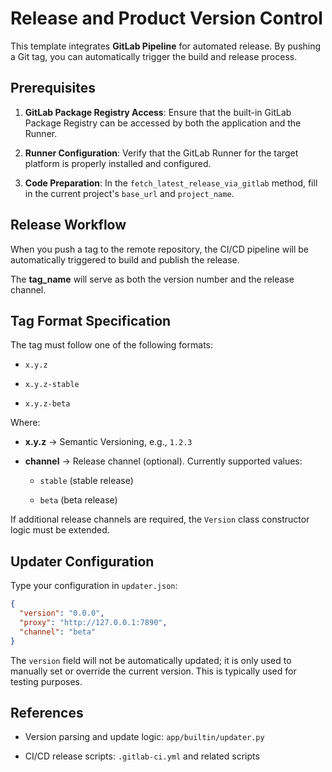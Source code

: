 # Release and Product Version Control

This template integrates **GitLab Pipeline** for automated release. By pushing a Git tag, you can automatically trigger
the build and release process.

## Prerequisites

1. **GitLab Package Registry Access**: Ensure that the built-in GitLab Package Registry can be accessed by both the
   application and the Runner.

2. **Runner Configuration**: Verify that the GitLab Runner for the target platform is properly installed and configured.

3. **Code Preparation**: In the `fetch_latest_release_via_gitlab` method, fill in the current project's `base_url` and
   `project_name`.

## Release Workflow

When you push a tag to the remote repository, the CI/CD pipeline will be automatically triggered to build and publish
the release.

The **tag\_name** will serve as both the version number and the release channel.

## Tag Format Specification

The tag must follow one of the following formats:

- `x.y.z`

- `x.y.z-stable`

- `x.y.z-beta`

Where:

- **x.y.z** → Semantic Versioning, e.g., `1.2.3`

- **channel** → Release channel (optional). Currently supported values:

    - `stable` (stable release)

    - `beta` (beta release)

If additional release channels are required, the `Version` class constructor logic must be extended.

## Updater Configuration

Type your configuration in `updater.json`:

```json
{
  "version": "0.0.0",
  "proxy": "http://127.0.0.1:7890",
  "channel": "beta"
}
```

The `version` field will not be automatically updated; it is only used to manually set or override the current version.
This is typically used for testing purposes.

## References

- Version parsing and update logic: `app/builtin/updater.py`

- CI/CD release scripts: `.gitlab-ci.yml` and related scripts
    
